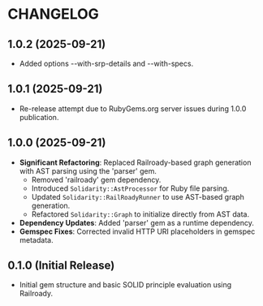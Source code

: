 # CHANGELOG

## 1.0.2 (2025-09-21)

*   Added options --with-srp-details and --with-specs.

## 1.0.1 (2025-09-21)

*   Re-release attempt due to RubyGems.org server issues during 1.0.0 publication.

## 1.0.0 (2025-09-21)

*   **Significant Refactoring**: Replaced Railroady-based graph generation with AST parsing using the 'parser' gem.
    *   Removed 'railroady' gem dependency.
    *   Introduced `Solidarity::AstProcessor` for Ruby file parsing.
    *   Updated `Solidarity::RailRoadyRunner` to use AST-based graph generation.
    *   Refactored `Solidarity::Graph` to initialize directly from AST data.
*   **Dependency Updates**: Added 'parser' gem as a runtime dependency.
*   **Gemspec Fixes**: Corrected invalid HTTP URI placeholders in gemspec metadata.

## 0.1.0 (Initial Release)

*   Initial gem structure and basic SOLID principle evaluation using Railroady.
